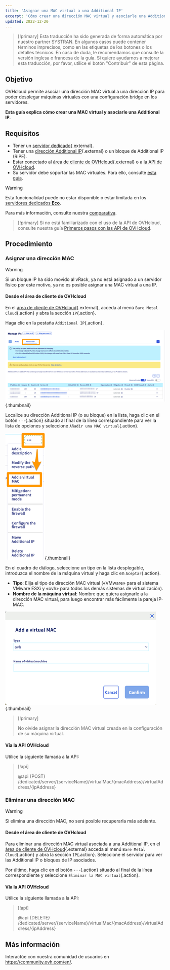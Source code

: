 ```yaml
---
title: 'Asignar una MAC virtual a una Additional IP'
excerpt: 'Cómo crear una dirección MAC virtual y asociarle una Additional IP'
updated: 2022-12-20
---
```


> [!primary]
> Esta traducción ha sido generada de forma automática por nuestro partner SYSTRAN. En algunos casos puede contener términos imprecisos, como en las etiquetas de los botones o los detalles técnicos. En caso de duda, le recomendamos que consulte la versión inglesa o francesa de la guía. Si quiere ayudarnos a mejorar esta traducción, por favor, utilice el botón "Contribuir" de esta página.
>

## Objetivo

OVHcloud permite asociar una dirección MAC virtual a una dirección IP para poder desplegar máquinas virtuales con una configuración bridge en los servidores.

**Esta guía explica cómo crear una MAC virtual y asociarle una Additional IP.**

## Requisitos

- Tener un [servidor dedicado](https://www.ovh.es/servidores_dedicados/){.external}.
- Tener una [dirección Additional IP](https://www.ovhcloud.com/es-es/bare-metal/ip/){.external} o un bloque de Additional IP (RIPE).
- Estar conectado al [área de cliente de OVHcloud](https://www.ovh.com/auth/?action=gotomanager&from=https://www.ovh.es/&ovhSubsidiary=es){.external} o a [la API de OVHcloud](https://api.ovh.com/).
- Su servidor debe soportar las MAC virtuales. Para ello, consulte [esta guía](/pages/bare_metal_cloud/dedicated_servers/network_support_virtual_mac).

> [!warning]
> Esta funcionalidad puede no estar disponible o estar limitada en los [servidores dedicados **Eco**](https://eco.ovhcloud.com/es-es/about/).
>
> Para más información, consulte nuestra [comparativa](https://eco.ovhcloud.com/es-es/compare/).

> [!primary]
> Si no está familiarizado con el uso de la API de OVHcloud, consulte nuestra guía [Primeros pasos con las API de OVHcloud](/pages/manage_and_operate/api/first-steps).

## Procedimiento

### Asignar una dirección MAC

> [!warning]
>
> Si un bloque IP ha sido movido al vRack, ya no está asignado a un servidor físico por este motivo, ya no es posible asignar una MAC virtual a una IP.
>

#### Desde el área de cliente de OVHcloud

En el [área de cliente de OVHcloud](https://www.ovh.com/auth/?action=gotomanager&from=https://www.ovh.es/&ovhSubsidiary=es){.external}, acceda al menú `Bare Metal Cloud`{.action} y abra la sección `IP`{.action}.

Haga clic en la pestaña `Additional IP`{.action}.

![manage IPs](images/manageIPs2022.png){.thumbnail}

Localice su dirección Additional IP (o su bloque) en la lista, haga clic en el botón `···`{.action} situado al final de la línea correspondiente para ver la lista de opciones y seleccione `Añadir una MAC virtual`{.action}.

![IP](images/addvmac.png){.thumbnail}

En el cuadro de diálogo, seleccione un tipo en la lista desplegable, introduzca el nombre de la máquina virtual y haga clic en `Aceptar`{.action}.

* **Tipo**: Elija el tipo de dirección MAC virtual («VMware» para el sistema VMware ESXi y «ovh» para todos los demás sistemas de virtualización).
* **Nombre de la máquina virtual**: Nombre que quiera asignarle a la dirección MAC virtual, para luego encontrar más fácilmente la pareja IP-MAC.

![IP](images/addvmac2.png){.thumbnail}

> [!primary]
>
> No olvide asignar la dirección MAC virtual creada en la configuración de su máquina virtual.
>

#### Vía la API OVHcloud

Utilice la siguiente llamada a la API:

> [!api]
>
> @api {POST} /dedicated/server/{serviceName}/virtualMac/{macAddress}/virtualAddress/{ipAddress}

### Eliminar una dirección MAC

> [!warning]
>
> Si elimina una dirección MAC, no será posible recuperarla más adelante.
> 

#### Desde el área de cliente de OVHcloud

Para eliminar una dirección MAC virtual asociada a una Additional IP, en el [área de cliente de OVHcloud](https://www.ovh.com/auth/?action=gotomanager&from=https://www.ovh.es/&ovhSubsidiary=es){.external} acceda al menú `Bare Metal Cloud`{.action} y abra la sección `IP`{.action}. Seleccione el servidor para ver las Additional IP o bloques de IP asociados.

Por último, haga clic en el botón `···`{.action} situado al final de la línea correspondiente y seleccione `Eliminar la MAC virtual`{.action}.

#### Vía la API OVHcloud

Utilice la siguiente llamada a la API:

> [!api]
>
> @api {DELETE} /dedicated/server/{serviceName}/virtualMac/{macAddress}/virtualAddress/{ipAddress}
>

## Más información

Interactúe con nuestra comunidad de usuarios en <https://community.ovh.com/en/>.
